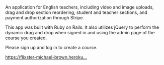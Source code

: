 An application for English teachers, including video and image uploads, drag and drop section reordering, student and teacher sections, and payment authorization through Stripe. 

This app was built with Ruby on Rails. It also utilizes jQuery to perform the dynamic drag and drop when signed in and using the admin page of the course you created.

Please sign up and log in to create a course.  

https://flixster-michael-brown.heroku…

